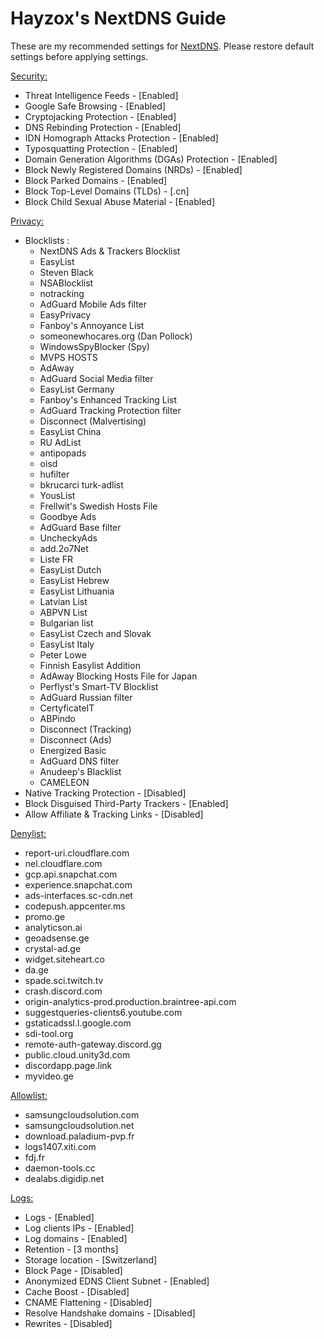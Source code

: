 # Hayzox's NextDNS Guide

These are my recommended settings for [NextDNS](https://nextdns.io/). Please restore default settings before applying settings.

<span style="text-decoration:underline;">Security:</span>



* Threat Intelligence Feeds - [Enabled]
* Google Safe Browsing - [Enabled]
* Cryptojacking Protection - [Enabled]
* DNS Rebinding Protection - [Enabled]
* IDN Homograph Attacks Protection - [Enabled]
* Typosquatting Protection - [Enabled]
* Domain Generation Algorithms (DGAs) Protection - [Enabled]
* Block Newly Registered Domains (NRDs) - [Enabled]
* Block Parked Domains - [Enabled]
* Block Top-Level Domains (TLDs) - [.cn]
* Block Child Sexual Abuse Material - [Enabled]

<span style="text-decoration:underline;">Privacy:</span>



* Blocklists :
    * NextDNS Ads & Trackers Blocklist
    * EasyList
    * Steven Black
    * NSABlocklist
    * notracking
    * AdGuard Mobile Ads filter
    * EasyPrivacy
    * Fanboy's Annoyance List
    * someonewhocares.org (Dan Pollock)
    * WindowsSpyBlocker (Spy)
    * MVPS HOSTS
    * AdAway
    * AdGuard Social Media filter
    * EasyList Germany
    * Fanboy's Enhanced Tracking List
    * AdGuard Tracking Protection filter
    * Disconnect (Malvertising)
    * EasyList China
    * RU AdList
    * antipopads
    * oisd
    * hufilter
    * bkrucarci turk-adlist
    * YousList
    * Frellwit's Swedish Hosts File
    * Goodbye Ads
    * AdGuard Base filter
    * UncheckyAds
    * add.2o7Net
    * Liste FR
    * EasyList Dutch
    * EasyList Hebrew
    * EasyList Lithuania
    * Latvian List
    * ABPVN List
    * Bulgarian list
    * EasyList Czech and Slovak
    * EasyList Italy
    * Peter Lowe
    * Finnish Easylist Addition
    * AdAway Blocking Hosts File for Japan
    * Perflyst's Smart-TV Blocklist
    * AdGuard Russian filter
    * CertyficateIT
    * ABPindo
    * Disconnect (Tracking)
    * Disconnect (Ads)
    * Energized Basic
    * AdGuard DNS filter
    * Anudeep's Blacklist
    * CAMELEON
* Native Tracking Protection - [Disabled]
* Block Disguised Third-Party Trackers - [Enabled]
* Allow Affiliate & Tracking Links - [Disabled]

<span style="text-decoration:underline;">Denylist:</span>



* report-uri.cloudflare.com
* nel.cloudflare.com
* gcp.api.snapchat.com
* experience.snapchat.com
* ads-interfaces.sc-cdn.net
* codepush.appcenter.ms
* promo.ge
* analyticson.ai
* geoadsense.ge
* crystal-ad.ge
* widget.siteheart.co
* da.ge
* spade.sci.twitch.tv
* crash.discord.com
* origin-analytics-prod.production.braintree-api.com
* suggestqueries-clients6.youtube.com
* gstaticadssl.l.google.com
* sdi-tool.org
* remote-auth-gateway.discord.gg
* public.cloud.unity3d.com
* discordapp.page.link
* myvideo.ge

<span style="text-decoration:underline;">Allowlist:</span>



* samsungcloudsolution.com
* samsungcloudsolution.net
* download.paladium-pvp.fr
* logs1407.xiti.com
* fdj.fr
* daemon-tools.cc
* dealabs.digidip.net

<span style="text-decoration:underline;">Logs:</span>



* Logs - [Enabled]
* Log clients IPs - [Enabled]
* Log domains - [Enabled]
* Retention - [3 months]
* Storage location - [Switzerland]
* Block Page - [Disabled]
* Anonymized EDNS Client Subnet - [Enabled]
* Cache Boost - [Disabled]
* CNAME Flattening - [Disabled]
* Resolve Handshake domains - [Disabled]
* Rewrites - [Disabled]
